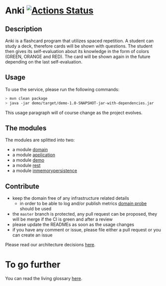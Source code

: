 # Anki [![Actions Status](https://github.com/stemlaur/anki/workflows/Build/badge.svg)](https://github.com/stemlaur/anki/actions)
## Description
Anki is a flashcard program that utilizes spaced repetition.
A student can study a deck, therefore cards will be shown with questions.
The student then gives its self-evaluation about its knowledge in the form 
of colors (GREEN, ORANGE and RED).
The card will be shown again in the future depending on the last self-evaluation.

## Usage
To use the service, please run the following commands:

```bash
> mvn clean package
> java -jar demo/target/demo-1.0-SNAPSHOT-jar-with-dependencies.jar
```

This usage paragraph will of course change as the project evolves.

## The modules
The modules are splitted into two:

 - a module [domain](./domain/README.md) 
 - a module [application](./application/README.md)
 - a module [demo](./demo/README.md)
 - a module [rest](./rest/README.md) 
 - a module [inmemorypersistence](./inmemorypersistence/README.md)

 ## Contribute
 - keep the domain free of any infrastructure related details
    - in order to be able to log and/or publish metrics [domain probe](https://martinfowler.com/articles/domain-oriented-observability.html)
     should be used
 - the `master` branch is protected, any pull request can be proposed, they will be merge if the CI is green and after a review
 - please update the READMEs as soon as the usage changes
 - if you have any comment or issue, please file either a pull request or you can create an issue

Please read our architecture decisions [here](./doc/architecture).

# To go further

You can read the living glossary [here](./doc/livingglossary).